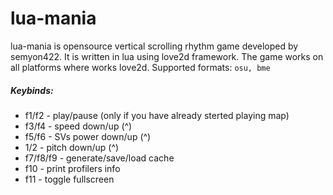 # lua-mania

lua-mania is opensource vertical scrolling rhythm game developed by semyon422.
It is written in lua using love2d framework.
The game works on all platforms where works love2d.
Supported formats: `osu, bme`

##### Keybinds:
- f1/f2 - play/pause (only if you have already sterted playing map)
- f3/f4 - speed down/up (^)
- f5/f6 - SVs power down/up (^)
- 1/2 - pitch down/up (^)
- f7/f8/f9 - generate/save/load cache
- f10 - print profilers info
- f11 - toggle fullscreen

